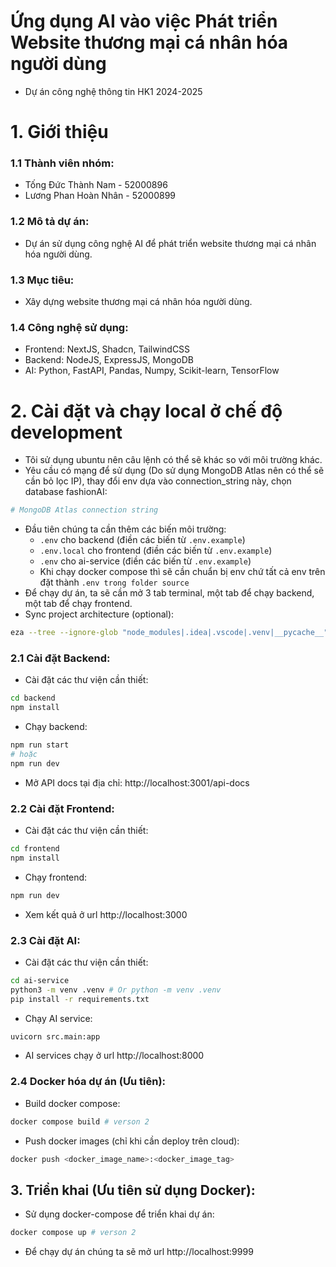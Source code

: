 # Ứng dụng AI vào việc Phát triển Website thương mại cá nhân hóa người dùng

- Dự án công nghệ thông tin HK1 2024-2025

# 1. Giới thiệu

### 1.1 Thành viên nhóm:

- Tống Đức Thành Nam - 52000896
- Lương Phan Hoàn Nhân - 52000899

### 1.2 Mô tả dự án:

- Dự án sử dụng công nghệ AI để phát triển website thương mại cá nhân hóa người dùng.

### 1.3 Mục tiêu:

- Xây dựng website thương mại cá nhân hóa người dùng.

### 1.4 Công nghệ sử dụng:

- Frontend: NextJS, Shadcn, TailwindCSS
- Backend: NodeJS, ExpressJS, MongoDB
- AI: Python, FastAPI, Pandas, Numpy, Scikit-learn, TensorFlow

# 2. Cài đặt và chạy local ở chế độ development
- Tôi sử dụng ubuntu nên câu lệnh có thể sẽ khác so với môi trường khác.
- Yêu cầu có mạng để sử dụng (Do sử dụng MongoDB Atlas nên có thể sẽ cần bỏ lọc IP), thay đổi env dựa vào connection_string này, chọn database fashionAI:
```bash
# MongoDB Atlas connection string
```
- Đầu tiên chúng ta cần thêm các biến môi trường:
    - `.env` cho backend (điền các biến từ `.env.example`)
    - `.env.local` cho frontend (điền các biến từ `.env.example`)
    - `.env` cho ai-service (điền các biến từ `.env.example`)
    - Khi chạy docker compose thì sẽ cần chuẩn bị env chứ tất cả env trên đặt thành `.env trong folder source`
- Để chạy dự án, ta sẽ cần mở 3 tab terminal, một tab để chạy backend, một tab để chạy frontend.
- Sync project architecture (optional):

```bash
eza --tree --ignore-glob "node_modules|.idea|.vscode|.venv|__pycache__" > architecture.txt
```

### 2.1 Cài đặt Backend:

- Cài đặt các thư viện cần thiết:

```bash
cd backend
npm install
```

- Chạy backend:

```bash
npm run start 
# hoặc 
npm run dev
```

- Mở API docs tại địa chỉ: http://localhost:3001/api-docs

### 2.2 Cài đặt Frontend:

- Cài đặt các thư viện cần thiết:

```bash
cd frontend
npm install
```

- Chạy frontend:

```bash
npm run dev
```
- Xem kết quả ở url http://localhost:3000

### 2.3 Cài đặt AI:

- Cài đặt các thư viện cần thiết:

```bash
cd ai-service
python3 -m venv .venv # Or python -m venv .venv
pip install -r requirements.txt
```

- Chạy AI service:

```bash
uvicorn src.main:app 
```
- AI services chạy ở url http://localhost:8000
### 2.4 Docker hóa dự án (Ưu tiên):

- Build docker compose:

```bash  
docker compose build # verson 2
```

- Push docker images (chỉ khi cần deploy trên cloud):

```bash
docker push <docker_image_name>:<docker_image_tag>
```

## 3. Triển khai (Ưu tiên sử dụng Docker):

- Sử dụng docker-compose để triển khai dự án:

```bash
docker compose up # verson 2
```
- Để chạy dự án chúng ta sẽ mở url http://localhost:9999